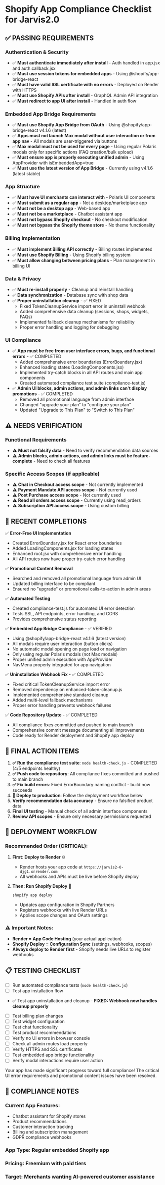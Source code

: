 # Shopify App Compliance Checklist for Jarvis2.0

## ✅ PASSING REQUIREMENTS

### Authentication & Security
- ✅ **Must authenticate immediately after install** - Auth handled in app.jsx and auth.callback.jsx
- ✅ **Must use session tokens for embedded apps** - Using @shopify/app-bridge-react
- ✅ **Must have valid SSL certificate with no errors** - Deployed on Render with HTTPS
- ✅ **Must use Shopify APIs after install** - GraphQL Admin API integration
- ✅ **Must redirect to app UI after install** - Handled in auth flow

### Embedded App Bridge Requirements
- ✅ **Must use Shopify App Bridge from OAuth** - Using @shopify/app-bridge-react v4.1.6 (latest)
- ✅ **Apps must not launch Max modal without user interaction or from app nav** - All modals are user-triggered via buttons
- ✅ **Max modal must not be used for every page** - Using regular Polaris modals only for specific actions (FAQ creation/bulk upload)
- ✅ **Must ensure app is properly executing unified admin** - Using AppProvider with isEmbeddedApp=true
- ✅ **Must use the latest version of App Bridge** - Currently using v4.1.6 (latest stable)

### App Structure
- ✅ **Must have UI merchants can interact with** - Polaris UI components
- ✅ **Must submit as a regular app** - Not a desktop/marketplace app
- ✅ **Must not be a desktop app** - Web-based app
- ✅ **Must not be a marketplace** - Chatbot assistant app
- ✅ **Must not bypass Shopify checkout** - No checkout modification
- ✅ **Must not bypass the Shopify theme store** - No theme functionality

### Billing Implementation
- ✅ **Must implement Billing API correctly** - Billing routes implemented
- ✅ **Must use Shopify Billing** - Using Shopify billing system
- ✅ **Must allow changing between pricing plans** - Plan management in billing UI

### Data & Privacy
- ✅ **Must re-install properly** - Cleanup and reinstall handling
- ✅ **Data synchronization** - Database sync with shop data
- ✅ **Proper uninstallation cleanup** - ✅ FIXED
  - Fixed TokenCleanupService import error in uninstall webhook
  - Added comprehensive data cleanup (sessions, shops, widgets, FAQs)
  - Implemented fallback cleanup mechanisms for reliability
  - Proper error handling and logging for debugging

### UI Compliance
- ✅ **App must be free from user interface errors, bugs, and functional errors** - ✅ COMPLETED
  - Added comprehensive error boundaries (ErrorBoundary.jsx)
  - Enhanced loading states (LoadingComponents.jsx)  
  - Implemented try-catch blocks in all API routes and main app components
  - Created automated compliance test suite (compliance-test.js)
- ✅ **Admin UI blocks, admin actions, and admin links can't display promotions** - ✅ COMPLETED
  - Removed all promotional language from admin interface
  - Changed "upgrade your plan" to "configure your plan"
  - Updated "Upgrade to This Plan" to "Switch to This Plan"

## ⚠️ NEEDS VERIFICATION

### Functional Requirements  
- ⚠️ **Must not falsify data** - Need to verify recommendation data sources
- ⚠️ **Admin blocks, admin actions, and admin links must be feature-complete** - Need to check all features

### Specific Access Scopes (if applicable)
- ⚠️ **Chat in Checkout access scope** - Not currently implemented
- ⚠️ **Payment Mandate API access scope** - Not currently used
- ⚠️ **Post Purchase access scope** - Not currently used  
- ⚠️ **Read all orders access scope** - Currently using read_orders
- ⚠️ **Subscription API access scope** - Using custom billing

## 🎉 RECENT COMPLETIONS

✅ **Error-Free UI Implementation**
- Created ErrorBoundary.jsx for React error boundaries
- Added LoadingComponents.jsx for loading states
- Enhanced root.jsx with comprehensive error handling
- All API routes now have proper try-catch error handling

✅ **Promotional Content Removal**
- Searched and removed all promotional language from admin UI
- Updated billing interface to be compliant
- Ensured no "upgrade" or promotional calls-to-action in admin areas

✅ **Automated Testing**
- Created compliance-test.js for automated UI error detection
- Tests SSL, API endpoints, error handling, and CORS
- Provides comprehensive status reporting

✅ **Embedded App Bridge Compliance** - ✅ VERIFIED
- Using @shopify/app-bridge-react v4.1.6 (latest version)
- All modals require user interaction (button clicks)
- No automatic modal opening on page load or navigation
- Only using regular Polaris modals (not Max modals)
- Proper unified admin execution with AppProvider
- NavMenu properly integrated for app navigation

✅ **Uninstallation Webhook Fix** - ✅ COMPLETED
- Fixed critical TokenCleanupService import error
- Removed dependency on enhanced-token-cleanup.js
- Implemented comprehensive standard cleanup
- Added multi-level fallback mechanisms
- Proper error handling prevents webhook failures

✅ **Code Repository Update** - ✅ COMPLETED
- All compliance fixes committed and pushed to main branch
- Comprehensive commit message documenting all improvements
- Code ready for Render deployment and Shopify app deploy

## 🔧 FINAL ACTION ITEMS

1. **✅ Run the compliance test suite**: `node health-check.js` - COMPLETED (4/5 endpoints healthy)
2. **✅ Push code to repository**: All compliance fixes committed and pushed to main branch
3. **✅ Fix build errors**: Fixed ErrorBoundary naming conflict - build now succeeds
4. **🚀 Deploy to production**: Follow the deployment workflow below
5. **Verify recommendation data accuracy** - Ensure no falsified product data
6. **Final UI testing** - Manual check of all admin interface components
7. **Review API scopes** - Ensure only necessary permissions requested

## 🚀 DEPLOYMENT WORKFLOW

### Recommended Order (CRITICAL):
1. **First: Deploy to Render** 🌐
   - Render hosts your app code at `https://jarvis2-0-djg1.onrender.com`
   - All webhooks and APIs must be live before Shopify deploy
   
2. **Then: Run Shopify Deploy** 📡
   ```powershell
   shopify app deploy
   ```
   - Updates app configuration in Shopify Partners
   - Registers webhooks with live Render URLs
   - Applies scope changes and OAuth settings

### ⚠️ Important Notes:
- **Render = App Code Hosting** (your actual application)
- **Shopify Deploy = Configuration Sync** (settings, webhooks, scopes)
- **Always deploy to Render first** - Shopify needs live URLs to register webhooks

## 📋 TESTING CHECKLIST

- [ ] Run automated compliance tests (`node health-check.js`)
- [ ] Test app installation flow
- ✅ Test app uninstallation and cleanup - **FIXED: Webhook now handles cleanup properly**
- [ ] Test billing plan changes
- [ ] Test widget configuration
- [ ] Test chat functionality
- [ ] Test product recommendations
- [ ] Verify no UI errors in browser console
- [ ] Check all admin routes load properly
- [ ] Verify HTTPS and SSL certificates
- [ ] Test embedded app bridge functionality
- [ ] Verify modal interactions require user action

Your app has made significant progress toward full compliance! The critical UI error requirements and promotional content issues have been resolved.

## 📝 COMPLIANCE NOTES

### Current App Features:
- Chatbot assistant for Shopify stores
- Product recommendations
- Customer interaction tracking
- Billing and subscription management
- GDPR compliance webhooks

### App Type: Regular embedded Shopify app
### Pricing: Freemium with paid tiers
### Target: Merchants wanting AI-powered customer assistance
